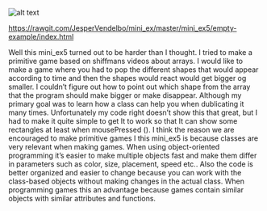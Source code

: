 ![alt text](https://github.com/JesperVendelbo/mini_ex/blob/master/mini_ex5/Sk%C3%A6rmbillede%202018-03-12%20kl.%2023.42.44.png)

https://rawgit.com/JesperVendelbo/mini_ex/master/mini_ex5/empty-example/index.html

Well this mini_ex5 turned out to be harder than I thought. I tried to make a primitive game based on shiffmans videos about arrays. I would like to make a game where you had to pop the different shapes that would appear according to time and then the shapes would react would get bigger og smaller. I couldn’t figure out how to point out which shape from the array that the program should make bigger or make disappear. Although my primary goal was to learn how a class can help you when dublicating it many times. Unfortunately my code right doesn’t show this that great, but I had to make it quite simple to get It to work so that It can show some rectangles at least when mousePressed ().
I think the reason we are encouraged to make primitive games I this mini_ex5 is because classes are very relevant when making games. When using object-oriented programming it’s easier to make multiple objects fast and make them differ in parameters such as color, size, placement, speed etc.. Also the code is better organized and easier to change because you can work with the class-based objects without making changes in the actual class. When programming games this an advantage because games contain similar objects with similar attributes and functions. 
